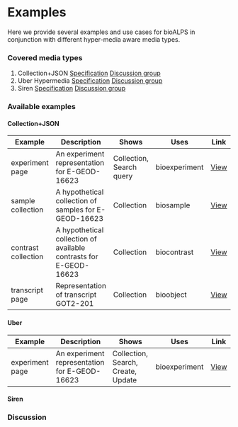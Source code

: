 Examples
========

Here we provide several examples and use cases for bioALPS in conjunction with different hyper-media aware media types.

### Covered media types

1. Collection+JSON [Specification](http://www.amundsen.com/media-types/collection/) [Discussion group](https://groups.google.com/forum/#!forum/collectionjson)
2. Uber Hypermedia [Specification](http://uberhypermedia.org/) [Discussion group](#)
3. Siren [Specification](https://github.com/kevinswiber/siren) [Discussion group](https://groups.google.com/forum/#!forum/siren-hypermedia)

### Available examples

#### Collection+JSON

Example | Description | Shows | Uses | Link
------- | ----------- | ----- | ---- | ----
experiment page | An experiment representation for E-GEOD-16623 | Collection, Search query | bioexperiment | [View](cj/E-GEOD-16623.json)
sample collection | A hypothetical collection of samples for E-GEOD-16623 | Collection | biosample | [View](cj/E-GEOD-16623-samples.json)
contrast collection | A hypothetical collection of available contrasts for E-GEOD-16623 | Collection | biocontrast | [View](cj/E-GEOD-16623-contrast.json)
transcript page | Representation of transcript GOT2-201 | Collection | bioobject | [View](cj/ENSOCUT00000003872.json)

#### Uber

Example | Description | Shows | Uses | Link
------- | ----------- | ----- | ---- | ----
experiment page | An experiment representation for E-GEOD-16623 | Collection, Search, Create, Update | bioexperiment | [View](uber/E-GEOD-16623.json)

#### Siren


### Discussion
